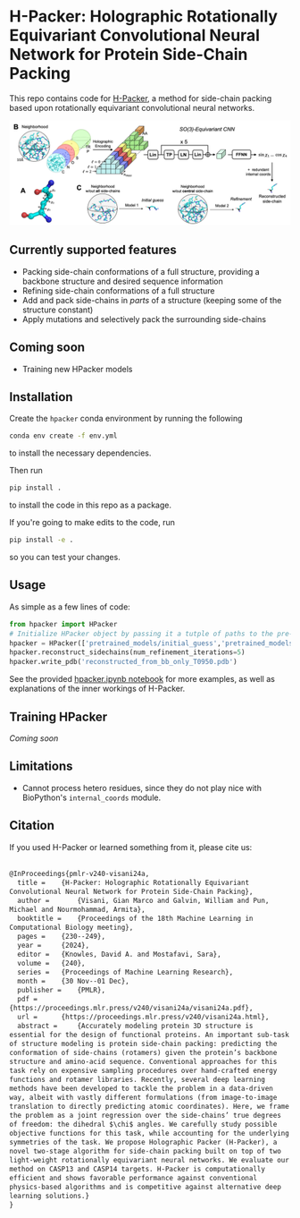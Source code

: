 # H-Packer: Holographic Rotationally Equivariant Convolutional Neural Network for Protein Side-Chain Packing

This repo contains code for [H-Packer](https://arxiv.org/abs/2311.09312), a method for side-chain packing based upon rotationally equivariant convolutional neural networks.

![framework](hpacker.jpg)

## Currently supported features

- Packing side-chain conformations of a full structure, providing a backbone structure and desired sequence information
- Refining side-chain conformations of a full structure
- Add and pack side-chains in *parts* of a structure (keeping some of the structure constant)
- Apply mutations and selectively pack the surrounding side-chains

## Coming soon

- Training new HPacker models


## Installation

Create the `hpacker` conda environment by running the following

```bash
conda env create -f env.yml
```

to install the necessary dependencies.

Then run

```bash
pip install .
```

to install the code in this repo as a package.

If you're going to make edits to the code, run

```bash
pip install -e .
```

so you can test your changes.


## Usage

As simple as a few lines of code:

```python
from hpacker import HPacker
# Initialize HPacker object by passing it a tutple of paths to the pre-trained models, and the backbone-only structure that you want to add side-chains to
hpacker = HPacker(['pretrained_models/initial_guess','pretrained_models/refinement','pretrained_models/initial_guess_conditioned'], 'T0950_bb_only.pdb')
hpacker.reconstruct_sidechains(num_refinement_iterations=5)
hpacker.write_pdb('reconstructed_from_bb_only_T0950.pdb')
```

See the provided [hpacker.ipynb notebook](hpacker.ipynb) for more examples, as well as explanations of the inner workings of H-Packer.

## Training HPacker

*Coming soon*


## Limitations

- Cannot process hetero residues, since they do not play nice with BioPython's ```internal_coords``` module.

## Citation

If you used H-Packer or learned something from it, please cite us:

```

@InProceedings{pmlr-v240-visani24a,
  title = 	 {H-Packer: Holographic Rotationally Equivariant Convolutional Neural Network for Protein Side-Chain Packing},
  author =       {Visani, Gian Marco and Galvin, William and Pun, Michael and Nourmohammad, Armita},
  booktitle = 	 {Proceedings of the 18th Machine Learning in Computational Biology meeting},
  pages = 	 {230--249},
  year = 	 {2024},
  editor = 	 {Knowles, David A. and Mostafavi, Sara},
  volume = 	 {240},
  series = 	 {Proceedings of Machine Learning Research},
  month = 	 {30 Nov--01 Dec},
  publisher =    {PMLR},
  pdf = 	 {https://proceedings.mlr.press/v240/visani24a/visani24a.pdf},
  url = 	 {https://proceedings.mlr.press/v240/visani24a.html},
  abstract = 	 {Accurately modeling protein 3D structure is essential for the design of functional proteins. An important sub-task of structure modeling is protein side-chain packing: predicting the conformation of side-chains (rotamers) given the protein’s backbone structure and amino-acid sequence. Conventional approaches for this task rely on expensive sampling procedures over hand-crafted energy functions and rotamer libraries. Recently, several deep learning methods have been developed to tackle the problem in a data-driven way, albeit with vastly different formulations (from image-to-image translation to directly predicting atomic coordinates). Here, we frame the problem as a joint regression over the side-chains’ true degrees of freedom: the dihedral $\chi$ angles. We carefully study possible objective functions for this task, while accounting for the underlying symmetries of the task. We propose Holographic Packer (H-Packer), a novel two-stage algorithm for side-chain packing built on top of two light-weight rotationally equivariant neural networks. We evaluate our method on CASP13 and CASP14 targets. H-Packer is computationally efficient and shows favorable performance against conventional physics-based algorithms and is competitive against alternative deep learning solutions.}
}

```

